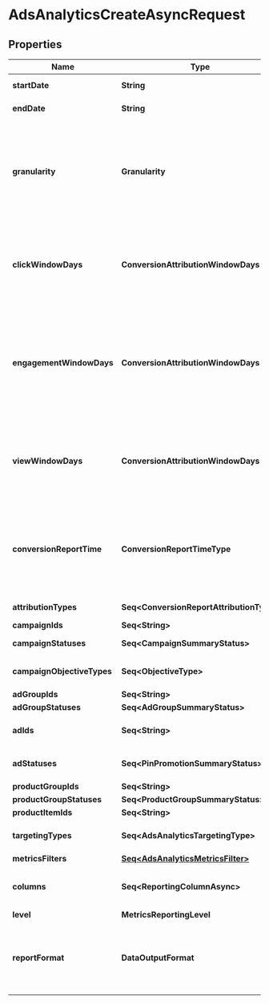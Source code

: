 

# AdsAnalyticsCreateAsyncRequest


## Properties

Name | Type | Description | Notes
------------ | ------------- | ------------- | -------------
**startDate** | **String** | Metric report start date (UTC). Format: YYYY-MM-DD | 
**endDate** | **String** | Metric report end date (UTC). Format: YYYY-MM-DD | 
**granularity** | **Granularity** | TOTAL - metrics are aggregated over the specified date range.&lt;br&gt; DAY - metrics are broken down daily.&lt;br&gt; HOUR - metrics are broken down hourly.&lt;br&gt;WEEKLY - metrics are broken down weekly.&lt;br&gt;MONTHLY - metrics are broken down monthly | 
**clickWindowDays** | **ConversionAttributionWindowDays** | Number of days to use as the conversion attribution window for a pin click action. Applies to Pinterest Tag conversion metrics. Prior conversion tags use their defined attribution windows. If not specified, defaults to &#x60;30&#x60; days. |  [optional]
**engagementWindowDays** | **ConversionAttributionWindowDays** | Number of days to use as the conversion attribution window for an engagement action. Engagements include saves, closeups, link clicks, and carousel card swipes. Applies to Pinterest Tag conversion metrics. Prior conversion tags use their defined attribution windows. If not specified, defaults to &#x60;30&#x60; days. |  [optional]
**viewWindowDays** | **ConversionAttributionWindowDays** | Number of days to use as the conversion attribution window for a view action. Applies to Pinterest Tag conversion metrics. Prior conversion tags use their defined attribution windows. If not specified, defaults to &#x60;1&#x60; day. |  [optional]
**conversionReportTime** | **ConversionReportTimeType** | The date by which the conversion metrics returned from this endpoint will be reported. There are two dates associated with a conversion event: the date that the user interacted with the ad, and the date that the user completed a conversion event. |  [optional]
**attributionTypes** | **Seq&lt;ConversionReportAttributionType&gt;** | List of types of attribution for the conversion report |  [optional]
**campaignIds** | **Seq&lt;String&gt;** | List of campaign ids |  [optional]
**campaignStatuses** | **Seq&lt;CampaignSummaryStatus&gt;** | List of status values for filtering |  [optional]
**campaignObjectiveTypes** | **Seq&lt;ObjectiveType&gt;** | List of values for filtering. [\&quot;WEB_SESSIONS\&quot;] in BETA. |  [optional]
**adGroupIds** | **Seq&lt;String&gt;** | List of ad group ids |  [optional]
**adGroupStatuses** | **Seq&lt;AdGroupSummaryStatus&gt;** | List of values for filtering |  [optional]
**adIds** | **Seq&lt;String&gt;** | List of ad ids [This parameter is no supported for Product Item Level Reports] |  [optional]
**adStatuses** | **Seq&lt;PinPromotionSummaryStatus&gt;** | List of values for filtering [This parameter is not supported for Product Item Level Reports] |  [optional]
**productGroupIds** | **Seq&lt;String&gt;** | List of product group ids |  [optional]
**productGroupStatuses** | **Seq&lt;ProductGroupSummaryStatus&gt;** | List of values for filtering |  [optional]
**productItemIds** | **Seq&lt;String&gt;** | List of product item ids |  [optional]
**targetingTypes** | **Seq&lt;AdsAnalyticsTargetingType&gt;** | List of targeting types. Requires &#x60;level&#x60; to be a value ending in &#x60;_TARGETING&#x60;. |  [optional]
**metricsFilters** | [**Seq&lt;AdsAnalyticsMetricsFilter&gt;**](AdsAnalyticsMetricsFilter.md) | List of metrics filters |  [optional]
**columns** | **Seq&lt;ReportingColumnAsync&gt;** | Metric and entity columns. Pin promotion and ad related columns are not supported for the Product Item level reports. | 
**level** | **MetricsReportingLevel** | Level of the report | 
**reportFormat** | **DataOutputFormat** | Specification for formatting the report data. Reports in JSON will not zero-fill metrics, whereas reports in CSV will. Both report formats will omit rows where all the columns are equal to 0. |  [optional]



